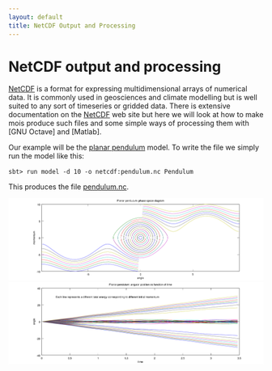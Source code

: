 ```yaml
---
layout: default
title: NetCDF Output and Processing
---
```


NetCDF output and processing
============================

[NetCDF] is a format for expressing multidimensional arrays of
numerical data. It is commonly used in geosciences and climate
modelling but is well suited to any sort of timeseries or gridded
data. There is extensive documentation on the [NetCDF] web site but
here we will look at how to make mois produce such files and some
simple ways of processing them with [GNU Octave] and [Matlab].

Our example will be the [planar pendulum] model. To write the file we
simply run the model like this:

~~~~~
sbt> run model -d 10 -o netcdf:pendulum.nc Pendulum
~~~~~

This produces the file [pendulum.nc](pendulum.nc).

![Phase space diagram](pendulum_theta_p.png)
![Angle as a function of time](pendulum_theta_time.png)

[NetCDF]: http://www.unidata.ucar.edu/netcdf
[planar pendulum]: ../pendulum

